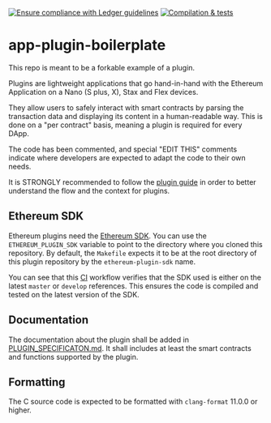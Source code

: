 [![Ensure compliance with Ledger guidelines](https://github.com/LedgerHQ/app-plugin-boilerplate/actions/workflows/guidelines_enforcer.yml/badge.svg?branch=develop)](https://github.com/LedgerHQ/app-plugin-boilerplate/actions/workflows/guidelines_enforcer.yml)
[![Compilation & tests](https://github.com/LedgerHQ/app-plugin-boilerplate/actions/workflows/build_and_functional_tests.yml/badge.svg?branch=develop)](https://github.com/LedgerHQ/app-plugin-boilerplate/actions/workflows/build_and_functional_tests.yml)


# app-plugin-boilerplate

This repo is meant to be a forkable example of a plugin.

Plugins are lightweight applications that go hand-in-hand with the Ethereum
Application on a Nano (S plus, X), Stax and Flex devices.

They allow users to safely interact with smart contracts by parsing the
transaction data and displaying its content in a human-readable way. This is
done on a "per contract" basis, meaning a plugin is required for every DApp.

The code has been commented, and special "EDIT THIS" comments indicate where
developers are expected to adapt the code to their own needs.

It is STRONGLY recommended to follow the
[plugin guide](https://developers.ledger.com/docs/dapp/embedded-plugin/code-overview/)
in order to better understand the flow and the context for plugins.

## Ethereum SDK

Ethereum plugins need the [Ethereum SDK](https://github.com/LedgerHQ/ethereum-plugin-sdk).
You can use the `ETHEREUM_PLUGIN_SDK` variable to point to the directory where you cloned
this repository. By default, the `Makefile` expects it to be at the root directory of this
plugin repository by the `ethereum-plugin-sdk` name.

You can see that this [CI](https://github.com/LedgerHQ/app-plugin-boilerplate/blob/develop/.github/workflows/check_sdk.yml) workflow
verifies that the SDK used is either on the latest `master` or `develop` references. This ensures
the code is compiled and tested on the latest version of the SDK.

## Documentation

The documentation about the plugin shall be added in [PLUGIN_SPECIFICATON.md](https://github.com/LedgerHQ/app-plugin-boilerplate/blob/develop/PLUGIN_SPECIFICATION.md). It shall includes at least the smart contracts and functions supported by the plugin.

## Formatting

The C source code is expected to be formatted with `clang-format` 11.0.0 or higher.
